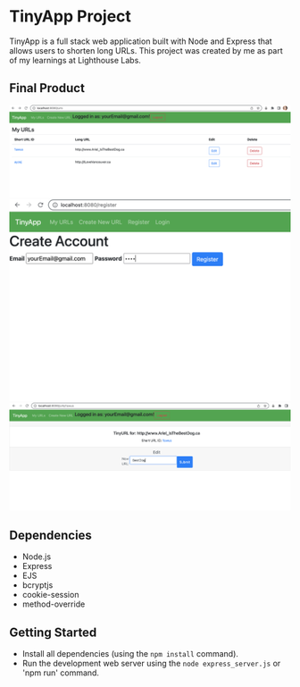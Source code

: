 <!-- Good README files usually include a title of the project, a brief description, the project's dependencies and any necessary setup steps to get the project running. -->

# TinyApp Project

TinyApp is a full stack web application built with Node and Express that allows users to shorten long URLs. This project was created by me as part of my learnings at Lighthouse Labs.

## Final Product

!["screenshot of index page!"](https://github.com/JennyCarroll/tinyApp/blob/main/docs/index-page.png?raw=true)
!["screenshot of register page!"](https://github.com/JennyCarroll/tinyApp/blob/main/docs/register-page.png?raw=true)
!["screenshot of show page! (aka edit)"](https://github.com/JennyCarroll/tinyApp/blob/main/docs/show-page.png?raw=true)

## Dependencies

- Node.js
- Express
- EJS
- bcryptjs
- cookie-session
- method-override

## Getting Started

- Install all dependencies (using the `npm install` command).
- Run the development web server using the `node express_server.js` or 'npm run' command.
